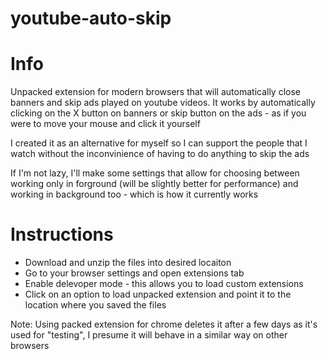 # youtube-auto-skip

# Info
Unpacked extension for modern browsers that will automatically close banners and skip ads played on youtube videos. It works by automatically clicking on the X button on banners or skip button on the ads - as if you were to move your mouse and click it yourself

I created it as an alternative for myself so I can support the people that I watch without the inconvinience of having to do anything to skip the ads

If I'm not lazy, I'll make some settings that allow for choosing between working only in forground (will be slightly better for performance) and working in background too - which is how it currently works


# Instructions

* Download and unzip the files into desired locaiton
* Go to your browser settings and open extensions tab
* Enable delevoper mode - this allows you to load custom extensions
* Click on an option to load unpacked extension and point it to the location where you saved the files


Note: Using packed extension for chrome deletes it after a few days as it's used for "testing", I presume it will behave in a similar way on other browsers

